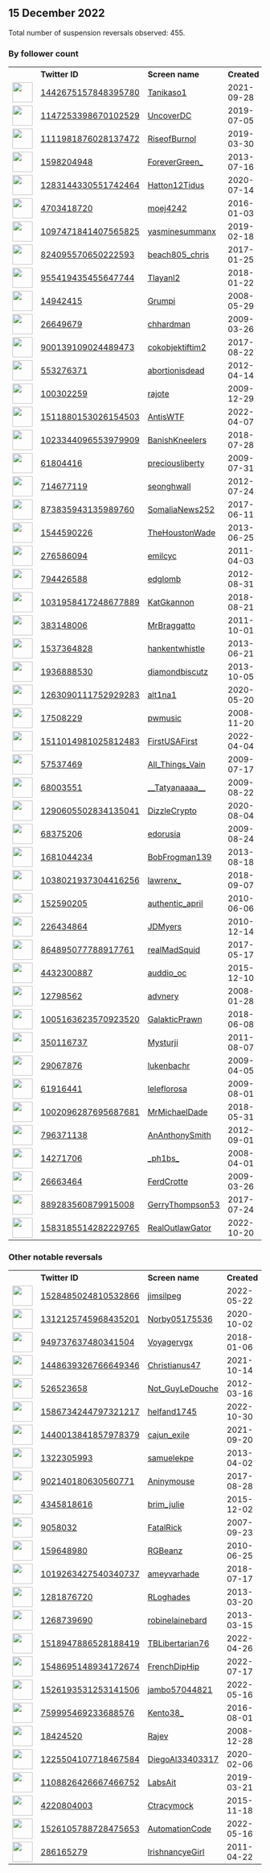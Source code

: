 
## 15 December 2022
Total number of suspension reversals observed: 455.

### By follower count
<table><tr><th></th><th align="left">Twitter ID</th><th align="left">Screen name</th>
<th align="left">Created</th><th align="left">Status</th><th align="left">Suspended</th><th align="left">Followers</th>
<tr><td><a href="https://pbs.twimg.com/profile_images/1442679758475522056/kAeIk51D_normal.jpg"><img src="https://pbs.twimg.com/profile_images/1442679758475522056/kAeIk51D_normal.jpg" width="40px" height="40px" align="center"/></a></td><td><a href="https://twitter.com/intent/user?user_id=1442675157848395780">1442675157848395780</a></td><td><a href="https://twitter.com/Tanikaso1">Tanikaso1</a></td><td>2021-09-28</td><td align="center"></td><td>2022-07-16</td><td>556378</td></tr>
<tr><td><a href="https://pbs.twimg.com/profile_images/1148630710837792772/txkx1EP7_normal.jpg"><img src="https://pbs.twimg.com/profile_images/1148630710837792772/txkx1EP7_normal.jpg" width="40px" height="40px" align="center"/></a></td><td><a href="https://twitter.com/intent/user?user_id=1147253398670102529">1147253398670102529</a></td><td><a href="https://twitter.com/UncoverDC">UncoverDC</a></td><td>2019-07-05</td><td align="center"></td><td></td><td>80264</td></tr>
<tr><td><a href="https://pbs.twimg.com/profile_images/1574234467287400457/r_otjDgp_normal.jpg"><img src="https://pbs.twimg.com/profile_images/1574234467287400457/r_otjDgp_normal.jpg" width="40px" height="40px" align="center"/></a></td><td><a href="https://twitter.com/intent/user?user_id=1111981876028137472">1111981876028137472</a></td><td><a href="https://twitter.com/RiseofBurnol">RiseofBurnol</a></td><td>2019-03-30</td><td align="center"></td><td>2022-10-25</td><td>25926</td></tr>
<tr><td><a href="https://pbs.twimg.com/profile_images/1240542830608687104/giYpZZUC_normal.jpg"><img src="https://pbs.twimg.com/profile_images/1240542830608687104/giYpZZUC_normal.jpg" width="40px" height="40px" align="center"/></a></td><td><a href="https://twitter.com/intent/user?user_id=1598204948">1598204948</a></td><td><a href="https://twitter.com/ForeverGreen_">ForeverGreen_</a></td><td>2013-07-16</td><td align="center"></td><td></td><td>21586</td></tr>
<tr><td><a href="https://pbs.twimg.com/profile_images/1609323306271838209/wZoz2V3b_normal.jpg"><img src="https://pbs.twimg.com/profile_images/1609323306271838209/wZoz2V3b_normal.jpg" width="40px" height="40px" align="center"/></a></td><td><a href="https://twitter.com/intent/user?user_id=1283144330551742464">1283144330551742464</a></td><td><a href="https://twitter.com/Hatton12Tidus">Hatton12Tidus</a></td><td>2020-07-14</td><td align="center"></td><td>2022-10-21</td><td>21400</td></tr>
<tr><td><a href="https://pbs.twimg.com/profile_images/1611774079123730433/DgXYdNzu_normal.jpg"><img src="https://pbs.twimg.com/profile_images/1611774079123730433/DgXYdNzu_normal.jpg" width="40px" height="40px" align="center"/></a></td><td><a href="https://twitter.com/intent/user?user_id=4703418720">4703418720</a></td><td><a href="https://twitter.com/moej4242">moej4242</a></td><td>2016-01-03</td><td align="center"></td><td></td><td>18824</td></tr>
<tr><td><a href="https://pbs.twimg.com/profile_images/1607741610309173250/mwL6QSGZ_normal.jpg"><img src="https://pbs.twimg.com/profile_images/1607741610309173250/mwL6QSGZ_normal.jpg" width="40px" height="40px" align="center"/></a></td><td><a href="https://twitter.com/intent/user?user_id=1097471841407565825">1097471841407565825</a></td><td><a href="https://twitter.com/yasminesummanx">yasminesummanx</a></td><td>2019-02-18</td><td align="center">✔️</td><td>2022-12-03</td><td>17477</td></tr>
<tr><td><a href="https://pbs.twimg.com/profile_images/1021205589391597569/Or-BbRdb_normal.jpg"><img src="https://pbs.twimg.com/profile_images/1021205589391597569/Or-BbRdb_normal.jpg" width="40px" height="40px" align="center"/></a></td><td><a href="https://twitter.com/intent/user?user_id=824095570650222593">824095570650222593</a></td><td><a href="https://twitter.com/beach805_chris">beach805_chris</a></td><td>2017-01-25</td><td align="center"></td><td></td><td>16617</td></tr>
<tr><td><a href="https://pbs.twimg.com/profile_images/1569050090911711234/GC9xicq8_normal.jpg"><img src="https://pbs.twimg.com/profile_images/1569050090911711234/GC9xicq8_normal.jpg" width="40px" height="40px" align="center"/></a></td><td><a href="https://twitter.com/intent/user?user_id=955419435455647744">955419435455647744</a></td><td><a href="https://twitter.com/Tlayanl2">Tlayanl2</a></td><td>2018-01-22</td><td align="center"></td><td>2022-12-11</td><td>11684</td></tr>
<tr><td><a href="https://pbs.twimg.com/profile_images/1374413516485009411/PWc1w1lx_normal.jpg"><img src="https://pbs.twimg.com/profile_images/1374413516485009411/PWc1w1lx_normal.jpg" width="40px" height="40px" align="center"/></a></td><td><a href="https://twitter.com/intent/user?user_id=14942415">14942415</a></td><td><a href="https://twitter.com/Grumpi">Grumpi</a></td><td>2008-05-29</td><td align="center"></td><td></td><td>11354</td></tr>
<tr><td><a href="https://pbs.twimg.com/profile_images/1580621270709780480/0escrSny_normal.jpg"><img src="https://pbs.twimg.com/profile_images/1580621270709780480/0escrSny_normal.jpg" width="40px" height="40px" align="center"/></a></td><td><a href="https://twitter.com/intent/user?user_id=26649679">26649679</a></td><td><a href="https://twitter.com/chhardman">chhardman</a></td><td>2009-03-26</td><td align="center"></td><td>2022-12-03</td><td>10996</td></tr>
<tr><td><a href="https://pbs.twimg.com/profile_images/1606444153231101953/X1hs05Cq_normal.jpg"><img src="https://pbs.twimg.com/profile_images/1606444153231101953/X1hs05Cq_normal.jpg" width="40px" height="40px" align="center"/></a></td><td><a href="https://twitter.com/intent/user?user_id=900139109024489473">900139109024489473</a></td><td><a href="https://twitter.com/cokobjektiftim2">cokobjektiftim2</a></td><td>2017-08-22</td><td align="center"></td><td>2022-02-25</td><td>10467</td></tr>
<tr><td><a href="https://pbs.twimg.com/profile_images/796262465533145088/WGJcqM7C_normal.jpg"><img src="https://pbs.twimg.com/profile_images/796262465533145088/WGJcqM7C_normal.jpg" width="40px" height="40px" align="center"/></a></td><td><a href="https://twitter.com/intent/user?user_id=553276371">553276371</a></td><td><a href="https://twitter.com/abortionisdead">abortionisdead</a></td><td>2012-04-14</td><td align="center"></td><td>2022-07-16</td><td>10331</td></tr>
<tr><td><a href="https://pbs.twimg.com/profile_images/1587437931031044096/MJloXw5U_normal.jpg"><img src="https://pbs.twimg.com/profile_images/1587437931031044096/MJloXw5U_normal.jpg" width="40px" height="40px" align="center"/></a></td><td><a href="https://twitter.com/intent/user?user_id=100302259">100302259</a></td><td><a href="https://twitter.com/rajote">rajote</a></td><td>2009-12-29</td><td align="center"></td><td></td><td>10189</td></tr>
<tr><td><a href="https://pbs.twimg.com/profile_images/1604172158476886017/AK-Yy3db_normal.jpg"><img src="https://pbs.twimg.com/profile_images/1604172158476886017/AK-Yy3db_normal.jpg" width="40px" height="40px" align="center"/></a></td><td><a href="https://twitter.com/intent/user?user_id=1511880153026154503">1511880153026154503</a></td><td><a href="https://twitter.com/AntisWTF">AntisWTF</a></td><td>2022-04-07</td><td align="center"></td><td>2022-12-10</td><td>8352</td></tr>
<tr><td><a href="https://pbs.twimg.com/profile_images/1290392790661300228/iR1PfhPi_normal.jpg"><img src="https://pbs.twimg.com/profile_images/1290392790661300228/iR1PfhPi_normal.jpg" width="40px" height="40px" align="center"/></a></td><td><a href="https://twitter.com/intent/user?user_id=1023344096553979909">1023344096553979909</a></td><td><a href="https://twitter.com/BanishKneelers">BanishKneelers</a></td><td>2018-07-28</td><td align="center"></td><td></td><td>8217</td></tr>
<tr><td><a href="https://pbs.twimg.com/profile_images/1326954324300328963/-xrGpj7f_normal.jpg"><img src="https://pbs.twimg.com/profile_images/1326954324300328963/-xrGpj7f_normal.jpg" width="40px" height="40px" align="center"/></a></td><td><a href="https://twitter.com/intent/user?user_id=61804416">61804416</a></td><td><a href="https://twitter.com/preciousliberty">preciousliberty</a></td><td>2009-07-31</td><td align="center"></td><td></td><td>7840</td></tr>
<tr><td><a href="https://pbs.twimg.com/profile_images/1411210180214153216/0hm6u7It_normal.jpg"><img src="https://pbs.twimg.com/profile_images/1411210180214153216/0hm6u7It_normal.jpg" width="40px" height="40px" align="center"/></a></td><td><a href="https://twitter.com/intent/user?user_id=714677119">714677119</a></td><td><a href="https://twitter.com/seonghwall">seonghwall</a></td><td>2012-07-24</td><td align="center"></td><td></td><td>7697</td></tr>
<tr><td><a href="https://pbs.twimg.com/profile_images/1380856098069086208/wQMrUnQl_normal.jpg"><img src="https://pbs.twimg.com/profile_images/1380856098069086208/wQMrUnQl_normal.jpg" width="40px" height="40px" align="center"/></a></td><td><a href="https://twitter.com/intent/user?user_id=873835943135989760">873835943135989760</a></td><td><a href="https://twitter.com/SomaliaNews252">SomaliaNews252</a></td><td>2017-06-11</td><td align="center"></td><td>2022-09-16</td><td>7608</td></tr>
<tr><td><a href="https://pbs.twimg.com/profile_images/1297739347907641344/HWH1LU3p_normal.jpg"><img src="https://pbs.twimg.com/profile_images/1297739347907641344/HWH1LU3p_normal.jpg" width="40px" height="40px" align="center"/></a></td><td><a href="https://twitter.com/intent/user?user_id=1544590226">1544590226</a></td><td><a href="https://twitter.com/TheHoustonWade">TheHoustonWade</a></td><td>2013-06-25</td><td align="center"></td><td></td><td>6987</td></tr>
<tr><td><a href="https://pbs.twimg.com/profile_images/1378705595763675136/xblHN8Iv_normal.jpg"><img src="https://pbs.twimg.com/profile_images/1378705595763675136/xblHN8Iv_normal.jpg" width="40px" height="40px" align="center"/></a></td><td><a href="https://twitter.com/intent/user?user_id=276586094">276586094</a></td><td><a href="https://twitter.com/emilcyc">emilcyc</a></td><td>2011-04-03</td><td align="center"></td><td>2022-11-15</td><td>6474</td></tr>
<tr><td><a href="https://pbs.twimg.com/profile_images/996873037197737986/iXL3lJMY_normal.jpg"><img src="https://pbs.twimg.com/profile_images/996873037197737986/iXL3lJMY_normal.jpg" width="40px" height="40px" align="center"/></a></td><td><a href="https://twitter.com/intent/user?user_id=794426588">794426588</a></td><td><a href="https://twitter.com/edglomb">edglomb</a></td><td>2012-08-31</td><td align="center"></td><td>2022-12-13</td><td>6422</td></tr>
<tr><td><a href="https://pbs.twimg.com/profile_images/1285042074866221056/SU7tIiDb_normal.jpg"><img src="https://pbs.twimg.com/profile_images/1285042074866221056/SU7tIiDb_normal.jpg" width="40px" height="40px" align="center"/></a></td><td><a href="https://twitter.com/intent/user?user_id=1031958417248677889">1031958417248677889</a></td><td><a href="https://twitter.com/KatGkannon">KatGkannon</a></td><td>2018-08-21</td><td align="center"></td><td></td><td>6194</td></tr>
<tr><td><a href="https://pbs.twimg.com/profile_images/1561093108124753922/6fTQOPWh_normal.jpg"><img src="https://pbs.twimg.com/profile_images/1561093108124753922/6fTQOPWh_normal.jpg" width="40px" height="40px" align="center"/></a></td><td><a href="https://twitter.com/intent/user?user_id=383148006">383148006</a></td><td><a href="https://twitter.com/MrBraggatto">MrBraggatto</a></td><td>2011-10-01</td><td align="center"></td><td>2022-10-13</td><td>5829</td></tr>
<tr><td><a href="https://pbs.twimg.com/profile_images/1218010235417194496/j5Z1dHDO_normal.jpg"><img src="https://pbs.twimg.com/profile_images/1218010235417194496/j5Z1dHDO_normal.jpg" width="40px" height="40px" align="center"/></a></td><td><a href="https://twitter.com/intent/user?user_id=1537364828">1537364828</a></td><td><a href="https://twitter.com/hankentwhistle">hankentwhistle</a></td><td>2013-06-21</td><td align="center"></td><td>2022-06-13</td><td>5679</td></tr>
<tr><td><a href="https://pbs.twimg.com/profile_images/1603444019526512640/J_gUUylb_normal.jpg"><img src="https://pbs.twimg.com/profile_images/1603444019526512640/J_gUUylb_normal.jpg" width="40px" height="40px" align="center"/></a></td><td><a href="https://twitter.com/intent/user?user_id=1936888530">1936888530</a></td><td><a href="https://twitter.com/diamondbiscutz">diamondbiscutz</a></td><td>2013-10-05</td><td align="center"></td><td></td><td>5554</td></tr>
<tr><td><a href="https://pbs.twimg.com/profile_images/1360726867834208257/hRs-CS18_normal.jpg"><img src="https://pbs.twimg.com/profile_images/1360726867834208257/hRs-CS18_normal.jpg" width="40px" height="40px" align="center"/></a></td><td><a href="https://twitter.com/intent/user?user_id=1263090111752929283">1263090111752929283</a></td><td><a href="https://twitter.com/alt1na1">alt1na1</a></td><td>2020-05-20</td><td align="center">🔒</td><td>2022-03-31</td><td>5251</td></tr>
<tr><td><a href="https://pbs.twimg.com/profile_images/1066822694870618118/-WDhXllL_normal.jpg"><img src="https://pbs.twimg.com/profile_images/1066822694870618118/-WDhXllL_normal.jpg" width="40px" height="40px" align="center"/></a></td><td><a href="https://twitter.com/intent/user?user_id=17508229">17508229</a></td><td><a href="https://twitter.com/pwmusic">pwmusic</a></td><td>2008-11-20</td><td align="center"></td><td></td><td>4992</td></tr>
<tr><td><a href="https://pbs.twimg.com/profile_images/1594171871506882560/6WAknMZK_normal.jpg"><img src="https://pbs.twimg.com/profile_images/1594171871506882560/6WAknMZK_normal.jpg" width="40px" height="40px" align="center"/></a></td><td><a href="https://twitter.com/intent/user?user_id=1511014981025812483">1511014981025812483</a></td><td><a href="https://twitter.com/FirstUSAFirst">FirstUSAFirst</a></td><td>2022-04-04</td><td align="center"></td><td>2022-11-23</td><td>4915</td></tr>
<tr><td><a href="https://pbs.twimg.com/profile_images/1603006762390626304/jlNA8vtH_normal.jpg"><img src="https://pbs.twimg.com/profile_images/1603006762390626304/jlNA8vtH_normal.jpg" width="40px" height="40px" align="center"/></a></td><td><a href="https://twitter.com/intent/user?user_id=57537469">57537469</a></td><td><a href="https://twitter.com/All_Things_Vain">All_Things_Vain</a></td><td>2009-07-17</td><td align="center"></td><td></td><td>4831</td></tr>
<tr><td><a href="https://pbs.twimg.com/profile_images/1416144883841126401/FjIAOR7m_normal.jpg"><img src="https://pbs.twimg.com/profile_images/1416144883841126401/FjIAOR7m_normal.jpg" width="40px" height="40px" align="center"/></a></td><td><a href="https://twitter.com/intent/user?user_id=68003551">68003551</a></td><td><a href="https://twitter.com/__Tatyanaaaa__">__Tatyanaaaa__</a></td><td>2009-08-22</td><td align="center"></td><td></td><td>4630</td></tr>
<tr><td><a href="https://pbs.twimg.com/profile_images/1290606661623848964/FZ2GRezm_normal.jpg"><img src="https://pbs.twimg.com/profile_images/1290606661623848964/FZ2GRezm_normal.jpg" width="40px" height="40px" align="center"/></a></td><td><a href="https://twitter.com/intent/user?user_id=1290605502834135041">1290605502834135041</a></td><td><a href="https://twitter.com/DizzleCrypto">DizzleCrypto</a></td><td>2020-08-04</td><td align="center"></td><td>2022-12-12</td><td>4628</td></tr>
<tr><td><a href="https://pbs.twimg.com/profile_images/1549828081807806464/L1RgykU1_normal.jpg"><img src="https://pbs.twimg.com/profile_images/1549828081807806464/L1RgykU1_normal.jpg" width="40px" height="40px" align="center"/></a></td><td><a href="https://twitter.com/intent/user?user_id=68375206">68375206</a></td><td><a href="https://twitter.com/edorusia">edorusia</a></td><td>2009-08-24</td><td align="center"></td><td>2022-11-30</td><td>4601</td></tr>
<tr><td><a href="https://pbs.twimg.com/profile_images/378800000357256483/8d63e9534ac34a5f70d28a737ac7e663_normal.jpeg"><img src="https://pbs.twimg.com/profile_images/378800000357256483/8d63e9534ac34a5f70d28a737ac7e663_normal.jpeg" width="40px" height="40px" align="center"/></a></td><td><a href="https://twitter.com/intent/user?user_id=1681044234">1681044234</a></td><td><a href="https://twitter.com/BobFrogman139">BobFrogman139</a></td><td>2013-08-18</td><td align="center"></td><td></td><td>4596</td></tr>
<tr><td><a href="https://pbs.twimg.com/profile_images/1607128588855246851/6m_lMs2Y_normal.jpg"><img src="https://pbs.twimg.com/profile_images/1607128588855246851/6m_lMs2Y_normal.jpg" width="40px" height="40px" align="center"/></a></td><td><a href="https://twitter.com/intent/user?user_id=1038021937304416256">1038021937304416256</a></td><td><a href="https://twitter.com/lawrenx_">lawrenx_</a></td><td>2018-09-07</td><td align="center"></td><td>2022-12-07</td><td>4553</td></tr>
<tr><td><a href="https://pbs.twimg.com/profile_images/1100771724755386368/xMeUf-Yl_normal.jpg"><img src="https://pbs.twimg.com/profile_images/1100771724755386368/xMeUf-Yl_normal.jpg" width="40px" height="40px" align="center"/></a></td><td><a href="https://twitter.com/intent/user?user_id=152590205">152590205</a></td><td><a href="https://twitter.com/authentic_april">authentic_april</a></td><td>2010-06-06</td><td align="center"></td><td></td><td>4484</td></tr>
<tr><td><a href="https://pbs.twimg.com/profile_images/1351212352851615745/hclnaiKR_normal.jpg"><img src="https://pbs.twimg.com/profile_images/1351212352851615745/hclnaiKR_normal.jpg" width="40px" height="40px" align="center"/></a></td><td><a href="https://twitter.com/intent/user?user_id=226434864">226434864</a></td><td><a href="https://twitter.com/JDMyers">JDMyers</a></td><td>2010-12-14</td><td align="center"></td><td>2022-12-05</td><td>3974</td></tr>
<tr><td><a href="https://pbs.twimg.com/profile_images/1610653821554024449/Wqdf4BIl_normal.jpg"><img src="https://pbs.twimg.com/profile_images/1610653821554024449/Wqdf4BIl_normal.jpg" width="40px" height="40px" align="center"/></a></td><td><a href="https://twitter.com/intent/user?user_id=864895077788917761">864895077788917761</a></td><td><a href="https://twitter.com/realMadSquid">realMadSquid</a></td><td>2017-05-17</td><td align="center"></td><td></td><td>3974</td></tr>
<tr><td><a href="https://pbs.twimg.com/profile_images/1249596916494741504/bbDweNCh_normal.jpg"><img src="https://pbs.twimg.com/profile_images/1249596916494741504/bbDweNCh_normal.jpg" width="40px" height="40px" align="center"/></a></td><td><a href="https://twitter.com/intent/user?user_id=4432300887">4432300887</a></td><td><a href="https://twitter.com/auddio_oc">auddio_oc</a></td><td>2015-12-10</td><td align="center"></td><td></td><td>3680</td></tr>
<tr><td><a href="https://pbs.twimg.com/profile_images/1605775759964086275/yekQP6lq_normal.jpg"><img src="https://pbs.twimg.com/profile_images/1605775759964086275/yekQP6lq_normal.jpg" width="40px" height="40px" align="center"/></a></td><td><a href="https://twitter.com/intent/user?user_id=12798562">12798562</a></td><td><a href="https://twitter.com/advnery">advnery</a></td><td>2008-01-28</td><td align="center"></td><td></td><td>3623</td></tr>
<tr><td><a href="https://pbs.twimg.com/profile_images/1375062187241304066/cfJeSeJg_normal.jpg"><img src="https://pbs.twimg.com/profile_images/1375062187241304066/cfJeSeJg_normal.jpg" width="40px" height="40px" align="center"/></a></td><td><a href="https://twitter.com/intent/user?user_id=1005163623570923520">1005163623570923520</a></td><td><a href="https://twitter.com/GalakticPrawn">GalakticPrawn</a></td><td>2018-06-08</td><td align="center">🔒</td><td></td><td>3349</td></tr>
<tr><td><a href="https://pbs.twimg.com/profile_images/1482394538/Mysturji_avatar_normal.jpg"><img src="https://pbs.twimg.com/profile_images/1482394538/Mysturji_avatar_normal.jpg" width="40px" height="40px" align="center"/></a></td><td><a href="https://twitter.com/intent/user?user_id=350116737">350116737</a></td><td><a href="https://twitter.com/Mysturji">Mysturji</a></td><td>2011-08-07</td><td align="center">🔒</td><td></td><td>3344</td></tr>
<tr><td><a href="https://pbs.twimg.com/profile_images/139920263/lukenbachr1229460372_normal.jpg"><img src="https://pbs.twimg.com/profile_images/139920263/lukenbachr1229460372_normal.jpg" width="40px" height="40px" align="center"/></a></td><td><a href="https://twitter.com/intent/user?user_id=29067876">29067876</a></td><td><a href="https://twitter.com/lukenbachr">lukenbachr</a></td><td>2009-04-05</td><td align="center">🚫</td><td>2022-11-25</td><td>3295</td></tr>
<tr><td><a href="https://pbs.twimg.com/profile_images/1199790762633940995/iIAAasEv_normal.jpg"><img src="https://pbs.twimg.com/profile_images/1199790762633940995/iIAAasEv_normal.jpg" width="40px" height="40px" align="center"/></a></td><td><a href="https://twitter.com/intent/user?user_id=61916441">61916441</a></td><td><a href="https://twitter.com/leleflorosa">leleflorosa</a></td><td>2009-08-01</td><td align="center"></td><td></td><td>3257</td></tr>
<tr><td><a href="https://pbs.twimg.com/profile_images/1603435212884639745/Sho_XT-I_normal.jpg"><img src="https://pbs.twimg.com/profile_images/1603435212884639745/Sho_XT-I_normal.jpg" width="40px" height="40px" align="center"/></a></td><td><a href="https://twitter.com/intent/user?user_id=1002096287695687681">1002096287695687681</a></td><td><a href="https://twitter.com/MrMichaelDade">MrMichaelDade</a></td><td>2018-05-31</td><td align="center"></td><td></td><td>3234</td></tr>
<tr><td><a href="https://pbs.twimg.com/profile_images/809313127699337216/0fx4KxBw_normal.jpg"><img src="https://pbs.twimg.com/profile_images/809313127699337216/0fx4KxBw_normal.jpg" width="40px" height="40px" align="center"/></a></td><td><a href="https://twitter.com/intent/user?user_id=796371138">796371138</a></td><td><a href="https://twitter.com/AnAnthonySmith">AnAnthonySmith</a></td><td>2012-09-01</td><td align="center"></td><td></td><td>3155</td></tr>
<tr><td><a href="https://pbs.twimg.com/profile_images/1496942072070291473/6pv3OEm3_normal.jpg"><img src="https://pbs.twimg.com/profile_images/1496942072070291473/6pv3OEm3_normal.jpg" width="40px" height="40px" align="center"/></a></td><td><a href="https://twitter.com/intent/user?user_id=14271706">14271706</a></td><td><a href="https://twitter.com/_ph1bs_">_ph1bs_</a></td><td>2008-04-01</td><td align="center"></td><td></td><td>2928</td></tr>
<tr><td><a href="https://pbs.twimg.com/profile_images/1603435257650450433/g6Ove0-L_normal.jpg"><img src="https://pbs.twimg.com/profile_images/1603435257650450433/g6Ove0-L_normal.jpg" width="40px" height="40px" align="center"/></a></td><td><a href="https://twitter.com/intent/user?user_id=26663464">26663464</a></td><td><a href="https://twitter.com/FerdCrotte">FerdCrotte</a></td><td>2009-03-26</td><td align="center"></td><td>2022-12-13</td><td>2867</td></tr>
<tr><td><a href="https://pbs.twimg.com/profile_images/1061641383671300101/5CvISU2A_normal.jpg"><img src="https://pbs.twimg.com/profile_images/1061641383671300101/5CvISU2A_normal.jpg" width="40px" height="40px" align="center"/></a></td><td><a href="https://twitter.com/intent/user?user_id=889283560879915008">889283560879915008</a></td><td><a href="https://twitter.com/GerryThompson53">GerryThompson53</a></td><td>2017-07-24</td><td align="center"></td><td></td><td>2832</td></tr>
<tr><td><a href="https://pbs.twimg.com/profile_images/1602725072682323968/LNLz9NA3_normal.jpg"><img src="https://pbs.twimg.com/profile_images/1602725072682323968/LNLz9NA3_normal.jpg" width="40px" height="40px" align="center"/></a></td><td><a href="https://twitter.com/intent/user?user_id=1583185514282229765">1583185514282229765</a></td><td><a href="https://twitter.com/RealOutlawGator">RealOutlawGator</a></td><td>2022-10-20</td><td align="center"></td><td>2022-12-11</td><td>2832</td></tr>
</table>

### Other notable reversals
<table><tr><th></th><th align="left">Twitter ID</th><th align="left">Screen name</th>
<th align="left">Created</th><th align="left">Status</th><th align="left">Suspended</th><th align="left">Followers</th>
<tr><td><a href="https://pbs.twimg.com/profile_images/1528704202654076928/ROCr_YwQ_normal.jpg"><img src="https://pbs.twimg.com/profile_images/1528704202654076928/ROCr_YwQ_normal.jpg" width="40px" height="40px" align="center"/></a></td><td><a href="https://twitter.com/intent/user?user_id=1528485024810532866">1528485024810532866</a></td><td><a href="https://twitter.com/jimsilpeg">jimsilpeg</a></td><td>2022-05-22</td><td align="center"></td><td>2022-12-12</td><td>451</td></tr>
<tr><td><a href="https://pbs.twimg.com/profile_images/1600101953043943426/jqL25U1a_normal.jpg"><img src="https://pbs.twimg.com/profile_images/1600101953043943426/jqL25U1a_normal.jpg" width="40px" height="40px" align="center"/></a></td><td><a href="https://twitter.com/intent/user?user_id=1312125745968435201">1312125745968435201</a></td><td><a href="https://twitter.com/Norby05175536">Norby05175536</a></td><td>2020-10-02</td><td align="center"></td><td>2022-12-14</td><td>193</td></tr>
<tr><td><a href="https://pbs.twimg.com/profile_images/1532140085914632192/qhm92sb0_normal.jpg"><img src="https://pbs.twimg.com/profile_images/1532140085914632192/qhm92sb0_normal.jpg" width="40px" height="40px" align="center"/></a></td><td><a href="https://twitter.com/intent/user?user_id=949737637480341504">949737637480341504</a></td><td><a href="https://twitter.com/Voyagervgx">Voyagervgx</a></td><td>2018-01-06</td><td align="center"></td><td>2022-12-12</td><td>201</td></tr>
<tr><td><a href="https://pbs.twimg.com/profile_images/1519677830262579202/7G9nZvwS_normal.jpg"><img src="https://pbs.twimg.com/profile_images/1519677830262579202/7G9nZvwS_normal.jpg" width="40px" height="40px" align="center"/></a></td><td><a href="https://twitter.com/intent/user?user_id=1448639326766649346">1448639326766649346</a></td><td><a href="https://twitter.com/Christianus47">Christianus47</a></td><td>2021-10-14</td><td align="center"></td><td>2022-11-25</td><td>1535</td></tr>
<tr><td><a href="https://pbs.twimg.com/profile_images/1567535924682031112/N10v0IIH_normal.jpg"><img src="https://pbs.twimg.com/profile_images/1567535924682031112/N10v0IIH_normal.jpg" width="40px" height="40px" align="center"/></a></td><td><a href="https://twitter.com/intent/user?user_id=526523658">526523658</a></td><td><a href="https://twitter.com/Not_GuyLeDouche">Not_GuyLeDouche</a></td><td>2012-03-16</td><td align="center"></td><td>2022-11-14</td><td>38</td></tr>
<tr><td><a href="https://pbs.twimg.com/profile_images/1598949650509217792/Wua-vrfA_normal.jpg"><img src="https://pbs.twimg.com/profile_images/1598949650509217792/Wua-vrfA_normal.jpg" width="40px" height="40px" align="center"/></a></td><td><a href="https://twitter.com/intent/user?user_id=1586734244797321217">1586734244797321217</a></td><td><a href="https://twitter.com/helfand1745">helfand1745</a></td><td>2022-10-30</td><td align="center">🚫</td><td>2022-12-11</td><td>162</td></tr>
<tr><td><a href="https://pbs.twimg.com/profile_images/1440015078602981379/szJwwMH9_normal.jpg"><img src="https://pbs.twimg.com/profile_images/1440015078602981379/szJwwMH9_normal.jpg" width="40px" height="40px" align="center"/></a></td><td><a href="https://twitter.com/intent/user?user_id=1440013841857978379">1440013841857978379</a></td><td><a href="https://twitter.com/cajun_exile">cajun_exile</a></td><td>2021-09-20</td><td align="center"></td><td>2022-12-10</td><td>591</td></tr>
<tr><td><a href="https://pbs.twimg.com/profile_images/1584722157312954368/zGrslTSC_normal.jpg"><img src="https://pbs.twimg.com/profile_images/1584722157312954368/zGrslTSC_normal.jpg" width="40px" height="40px" align="center"/></a></td><td><a href="https://twitter.com/intent/user?user_id=1322305993">1322305993</a></td><td><a href="https://twitter.com/samuelekpe">samuelekpe</a></td><td>2013-04-02</td><td align="center"></td><td>2022-12-10</td><td>1470</td></tr>
<tr><td><a href="https://pbs.twimg.com/profile_images/1268635205692260356/lurHW-XC_normal.jpg"><img src="https://pbs.twimg.com/profile_images/1268635205692260356/lurHW-XC_normal.jpg" width="40px" height="40px" align="center"/></a></td><td><a href="https://twitter.com/intent/user?user_id=902140180630560771">902140180630560771</a></td><td><a href="https://twitter.com/Aninymouse">Aninymouse</a></td><td>2017-08-28</td><td align="center"></td><td>2022-12-11</td><td>606</td></tr>
<tr><td><a href="https://pbs.twimg.com/profile_images/1562991074746023936/XoQ7Xdli_normal.jpg"><img src="https://pbs.twimg.com/profile_images/1562991074746023936/XoQ7Xdli_normal.jpg" width="40px" height="40px" align="center"/></a></td><td><a href="https://twitter.com/intent/user?user_id=4345818616">4345818616</a></td><td><a href="https://twitter.com/brim_julie">brim_julie</a></td><td>2015-12-02</td><td align="center"></td><td>2022-12-11</td><td>900</td></tr>
<tr><td><a href="https://pbs.twimg.com/profile_images/1497052716765433871/D_hakl3t_normal.jpg"><img src="https://pbs.twimg.com/profile_images/1497052716765433871/D_hakl3t_normal.jpg" width="40px" height="40px" align="center"/></a></td><td><a href="https://twitter.com/intent/user?user_id=9058032">9058032</a></td><td><a href="https://twitter.com/FatalRick">FatalRick</a></td><td>2007-09-23</td><td align="center"></td><td>2022-12-13</td><td>491</td></tr>
<tr><td><a href="https://pbs.twimg.com/profile_images/1348840586338471936/X_diWVKV_normal.jpg"><img src="https://pbs.twimg.com/profile_images/1348840586338471936/X_diWVKV_normal.jpg" width="40px" height="40px" align="center"/></a></td><td><a href="https://twitter.com/intent/user?user_id=159648980">159648980</a></td><td><a href="https://twitter.com/RGBeanz">RGBeanz</a></td><td>2010-06-25</td><td align="center"></td><td>2022-12-05</td><td>848</td></tr>
<tr><td><a href="https://pbs.twimg.com/profile_images/1434087825511632899/1exN38Hc_normal.jpg"><img src="https://pbs.twimg.com/profile_images/1434087825511632899/1exN38Hc_normal.jpg" width="40px" height="40px" align="center"/></a></td><td><a href="https://twitter.com/intent/user?user_id=1019263427540340737">1019263427540340737</a></td><td><a href="https://twitter.com/ameyvarhade">ameyvarhade</a></td><td>2018-07-17</td><td align="center"></td><td>2022-12-03</td><td>298</td></tr>
<tr><td><a href="https://pbs.twimg.com/profile_images/1338535859847630849/kG9YJcBv_normal.jpg"><img src="https://pbs.twimg.com/profile_images/1338535859847630849/kG9YJcBv_normal.jpg" width="40px" height="40px" align="center"/></a></td><td><a href="https://twitter.com/intent/user?user_id=1281876720">1281876720</a></td><td><a href="https://twitter.com/RLoghades">RLoghades</a></td><td>2013-03-20</td><td align="center"></td><td>2022-12-13</td><td>125</td></tr>
<tr><td><a href="https://pbs.twimg.com/profile_images/1607650497149665280/fQ5XsLUS_normal.jpg"><img src="https://pbs.twimg.com/profile_images/1607650497149665280/fQ5XsLUS_normal.jpg" width="40px" height="40px" align="center"/></a></td><td><a href="https://twitter.com/intent/user?user_id=1268739690">1268739690</a></td><td><a href="https://twitter.com/robinelainebard">robinelainebard</a></td><td>2013-03-15</td><td align="center"></td><td>2022-12-15</td><td>146</td></tr>
<tr><td><a href="https://pbs.twimg.com/profile_images/1518948412695138304/Tm3lcxOs_normal.jpg"><img src="https://pbs.twimg.com/profile_images/1518948412695138304/Tm3lcxOs_normal.jpg" width="40px" height="40px" align="center"/></a></td><td><a href="https://twitter.com/intent/user?user_id=1518947886528188419">1518947886528188419</a></td><td><a href="https://twitter.com/TBLibertarian76">TBLibertarian76</a></td><td>2022-04-26</td><td align="center"></td><td>2022-12-07</td><td>110</td></tr>
<tr><td><a href="https://pbs.twimg.com/profile_images/1548695263329542145/b4Ge2Dqd_normal.png"><img src="https://pbs.twimg.com/profile_images/1548695263329542145/b4Ge2Dqd_normal.png" width="40px" height="40px" align="center"/></a></td><td><a href="https://twitter.com/intent/user?user_id=1548695148934172674">1548695148934172674</a></td><td><a href="https://twitter.com/FrenchDipHip">FrenchDipHip</a></td><td>2022-07-17</td><td align="center">🔒</td><td>2022-12-12</td><td>52</td></tr>
<tr><td><a href="https://pbs.twimg.com/profile_images/1610065497441042434/_3G_cGGW_normal.jpg"><img src="https://pbs.twimg.com/profile_images/1610065497441042434/_3G_cGGW_normal.jpg" width="40px" height="40px" align="center"/></a></td><td><a href="https://twitter.com/intent/user?user_id=1526193531253141506">1526193531253141506</a></td><td><a href="https://twitter.com/jambo57044821">jambo57044821</a></td><td>2022-05-16</td><td align="center"></td><td>2022-12-13</td><td>1631</td></tr>
<tr><td><a href="https://pbs.twimg.com/profile_images/1597494154174427137/-PK_E21t_normal.jpg"><img src="https://pbs.twimg.com/profile_images/1597494154174427137/-PK_E21t_normal.jpg" width="40px" height="40px" align="center"/></a></td><td><a href="https://twitter.com/intent/user?user_id=759995469233688576">759995469233688576</a></td><td><a href="https://twitter.com/Kento38_">Kento38_</a></td><td>2016-08-01</td><td align="center"></td><td>2022-12-02</td><td>18</td></tr>
<tr><td><a href="https://pbs.twimg.com/profile_images/1110963553/rajev_normal.jpg"><img src="https://pbs.twimg.com/profile_images/1110963553/rajev_normal.jpg" width="40px" height="40px" align="center"/></a></td><td><a href="https://twitter.com/intent/user?user_id=18424520">18424520</a></td><td><a href="https://twitter.com/Rajev">Rajev</a></td><td>2008-12-28</td><td align="center"></td><td>2022-12-11</td><td>113</td></tr>
<tr><td><a href="https://pbs.twimg.com/profile_images/1435552277406826500/oiW2PmFq_normal.jpg"><img src="https://pbs.twimg.com/profile_images/1435552277406826500/oiW2PmFq_normal.jpg" width="40px" height="40px" align="center"/></a></td><td><a href="https://twitter.com/intent/user?user_id=1225504107718467584">1225504107718467584</a></td><td><a href="https://twitter.com/DiegoAl33403317">DiegoAl33403317</a></td><td>2020-02-06</td><td align="center"></td><td>2022-12-03</td><td>373</td></tr>
<tr><td><a href="https://pbs.twimg.com/profile_images/1610492106879143936/q4ZLQY1q_normal.jpg"><img src="https://pbs.twimg.com/profile_images/1610492106879143936/q4ZLQY1q_normal.jpg" width="40px" height="40px" align="center"/></a></td><td><a href="https://twitter.com/intent/user?user_id=1108826426667466752">1108826426667466752</a></td><td><a href="https://twitter.com/LabsAit">LabsAit</a></td><td>2019-03-21</td><td align="center"></td><td>2022-12-10</td><td>638</td></tr>
<tr><td><a href="https://pbs.twimg.com/profile_images/667078932957700096/kAPOKIjW_normal.jpg"><img src="https://pbs.twimg.com/profile_images/667078932957700096/kAPOKIjW_normal.jpg" width="40px" height="40px" align="center"/></a></td><td><a href="https://twitter.com/intent/user?user_id=4220804003">4220804003</a></td><td><a href="https://twitter.com/Ctracymock">Ctracymock</a></td><td>2015-11-18</td><td align="center"></td><td>2022-10-29</td><td>1669</td></tr>
<tr><td><a href="https://pbs.twimg.com/profile_images/1527053591638265856/47INsrRe_normal.jpg"><img src="https://pbs.twimg.com/profile_images/1527053591638265856/47INsrRe_normal.jpg" width="40px" height="40px" align="center"/></a></td><td><a href="https://twitter.com/intent/user?user_id=1526105788728475653">1526105788728475653</a></td><td><a href="https://twitter.com/AutomationCode">AutomationCode</a></td><td>2022-05-16</td><td align="center"></td><td>2022-12-07</td><td>132</td></tr>
<tr><td><a href="https://pbs.twimg.com/profile_images/1187712879048495104/DCH6XlEN_normal.jpg"><img src="https://pbs.twimg.com/profile_images/1187712879048495104/DCH6XlEN_normal.jpg" width="40px" height="40px" align="center"/></a></td><td><a href="https://twitter.com/intent/user?user_id=286165279">286165279</a></td><td><a href="https://twitter.com/IrishnancyeGirl">IrishnancyeGirl</a></td><td>2011-04-22</td><td align="center"></td><td>2022-12-13</td><td>28</td></tr>
</table>
